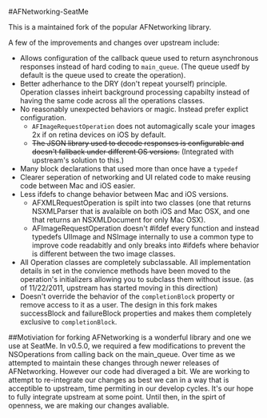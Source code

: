 #AFNetworking-SeatMe

This is a maintained fork of the popular AFNetworking library. 


A few of the improvements and changes over upstream include:

  * Allows configuration of the callback queue used to return asynchronous responses instead of hard coding to `main_queue`. (The queue usedf by default is the queue used to create the operation). 
  * Better adherhance to the DRY (don't repeat yourself) principle. Operation classes inheirt background processing capabilty instead of having the same code across all the operations classes.
  * No reasonably unexpected behaviors or magic. Instead prefer explict configuration. 
    * ```AFImageRequestOperation``` does not automagically scale your images 2x if on retina devices on iOS by default. 
    * ~~The JSON library used to decode responses is configurable and doesn't fallback under different OS versions.~~ (Integrated with upstream's solution to this.)
  * Many block declarations that used more than once have a `typedef`
  * Clearer seperation of networking and UI related code to make reusing code between Mac and iOS easier.
  * Less ifdefs to change behavior between Mac and iOS versions. 
    * AFXMLRequestOperation is spilt into two classes (one that returns NSXMLParser that is avalaible on both iOS and Mac OSX, and one that returns an NSXMLDocument for only Mac OSX).
    * AFImageRequestOperation doesn't #ifdef every function and instead typedefs UIImage and NSImage internally to use a common type to improve code readabitly and only breaks into #ifdefs where behavior is different between the two image classes.
  * All Operation classes are completely subclassable. All implementation details in set in the convience methods have been moved to the operation's initializers allowing you to subclass them without issue. (as of 11/22/2011, upstream has started moving in this direction)
  * Doesn't override the behavior of the ```completionBlock``` property or remove access to it as a user. The design in this fork makes successBlock and failureBlock properties and makes them completely exclusive to ```completionBlock```.


##Motiviation for forking
AFNetworking is a wonderful library and one we use at SeatMe. In v0.5.0, we required a few modifications to prevent the NSOperations from calling back on the main_queue. Over time as we attempted to maintain these changes through newer releases of AFNetworking. However our code had diveraged a bit. We are working to attempt to re-integrate our changes as best we can in a way that is acceptible to upstream, time permiting in our develop cycles. It's our hope to fully integrate upstream at some point. Until then, in the spirt of openness, we are making our changes avaliable. 